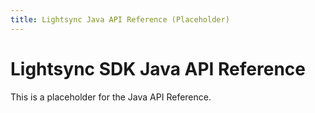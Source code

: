 ```yaml
---
title: Lightsync Java API Reference (Placeholder)
---
```


# Lightsync SDK Java API Reference

This is a placeholder for the Java API Reference.